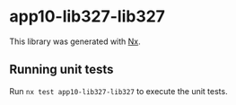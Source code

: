 # app10-lib327-lib327

This library was generated with [Nx](https://nx.dev).

## Running unit tests

Run `nx test app10-lib327-lib327` to execute the unit tests.
